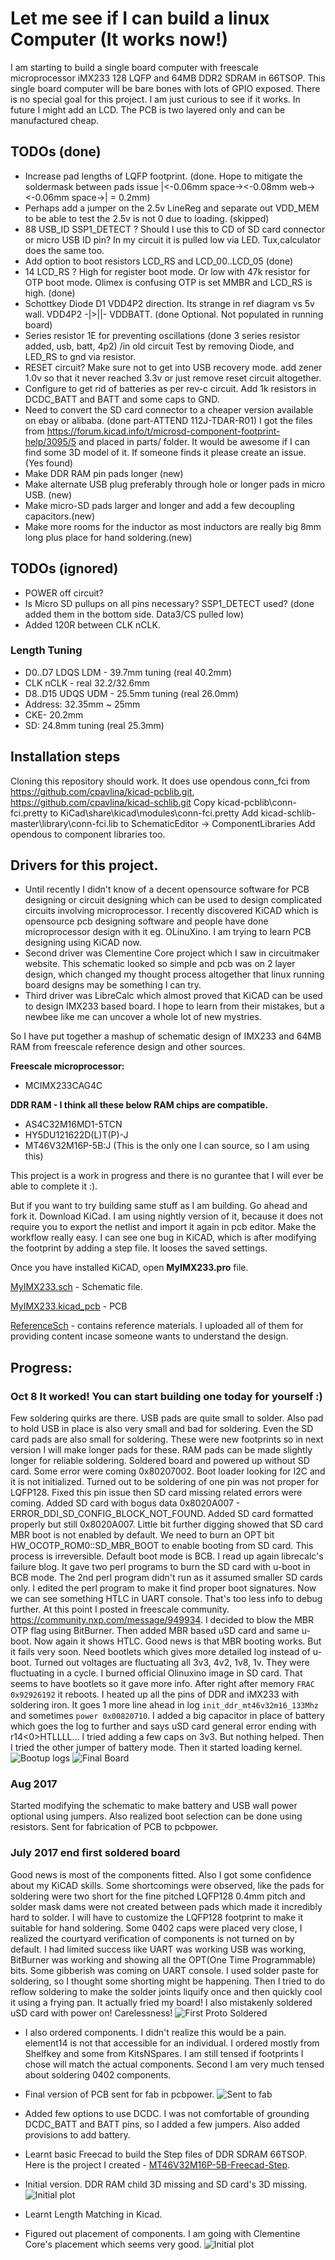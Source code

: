 # Let me see if I can build a linux Computer (It works now!)

I am starting to build a single board computer with freescale microprocessor iMX233 128 LQFP and 64MB DDR2 SDRAM in 66TSOP. This single board computer will be bare bones with lots of GPIO exposed.
There is no special goal for this project. I am just curious to see if it works. In future I might add an LCD. The PCB is two layered only and can be manufactured cheap.

## TODOs (done)
* Increase pad lengths of LQFP footprint. (done. Hope to mitigate the soldermask between pads issue  |<-0.06mm space-><-0.08mm web-><-0.06mm space->|  = 0.2mm) 
* Perhaps add a jumper on the 2.5v LineReg and separate out VDD_MEM to be able to test the 2.5v is not 0 due to loading. (skipped)
* 88 USB_ID SSP1_DETECT ? Should I use this to CD of SD card connector or micro USB ID pin?  In my circuit it is pulled low via LED. Tux,calculator does the same too.
* Add option to boot resistors LCD_RS and LCD_00..LCD_05 (done)
* 14 LCD_RS ? High for register boot mode. Or low with 47k resistor for OTP boot mode. Olimex is confusing OTP is set MMBR and LCD_RS is high. (done)
* Schottkey Diode D1 VDD4P2 direction. Its strange in ref diagram vs 5v wall. VDD4P2 -|>||- VDDBATT. (done Optional. Not populated in running board)
* Series resistor 1E for preventing oscillations (done 3 series resistor added, usb, batt, 4p2)
/in old circuit Test by removing Diode, and LED_RS to gnd via resistor.
* RESET circuit? Make sure not to get into USB recovery mode. add zener 1.0v so that it never reached 3.3v or just remove reset circuit altogether.
* Configure to get rid of batteries as per rev-c circuit. Add 1k resistors in DCDC_BATT and BATT and some caps to GND.
* Need to convert the SD card connector to a cheaper version available on ebay or alibaba. (done part-ATTEND 112J-TDAR-R01)
I got the files from https://forum.kicad.info/t/microsd-component-footprint-help/3095/5 and placed in parts/ folder. 
It would be awesome if I can find some 3D model of it. If someone finds it please create an issue. (Yes found)
* Make DDR RAM pin pads longer (new)
* Make alternate USB plug preferably through hole or longer pads in micro USB. (new)
* Make micro-SD pads larger and longer and add a few decoupling capacitors.(new)
* Make more rooms for the inductor as most inductors are really big 8mm long plus place for hand soldering.(new)

## TODOs (ignored)
* POWER off circuit? 
* Is Micro SD pullups on all pins necessary? SSP1_DETECT used? (done added them in the bottom side. Data3/CS pulled low)
* Added 120R between CLK nCLK.

### Length Tuning
* D0..D7 LDQS LDM - 39.7mm tuning (real 40.2mm)
* CLK nCLK - real 32.2/32.6mm
* D8..D15 UDQS UDM - 25.5mm tuning (real 26.0mm)
* Address: 32.35mm ~ 25mm
* CKE- 20.2mm
* SD: 24.8mm tuning (real 25.3mm)

## Installation steps
Cloning this repository should work.
It does use opendous
conn_fci from https://github.com/cpavlina/kicad-pcblib.git, https://github.com/cpavlina/kicad-schlib.git
Copy kicad-pcblib\conn-fci.pretty to  KiCad\share\kicad\modules\conn-fci.pretty
Add kicad-schlib-master\library\conn-fci.lib  to SchematicEditor -> ComponentLibraries
Add opendous to component libraries too.

## Drivers for this project.
* Until recently I didn't know of a decent opensource software for PCB designing or circuit designing which can be used to design complicated circuits involving microprocessor.
I recently discovered KiCAD which is opensource pcb designing software and people have done microprocessor design with it eg. OLinuXino. I am trying to learn PCB designing using KiCAD now.
* Second driver was Clementine Core project which I saw in circuitmaker website. This schematic looked so simple and pcb was on 2 layer design, which changed my thought process altogether that linux running board designs may be something I can try.
* Third driver was LibreCalc which almost proved that KiCAD can be used to design IMX233 based board. I hope to learn from their mistakes, but a newbee like me can uncover a whole lot of new mystries.

So I have put together a mashup of schematic design of IMX233 and 64MB RAM from freescale reference design and other sources. 

**Freescale microprocessor:**
* MCIMX233CAG4C

**DDR RAM - I think all these below RAM chips are compatible.**
* AS4C32M16MD1-5TCN
* HY5DU121622D(L)T(P)-J
* MT46V32M16P-5B:J (This is the only one I can source, so I am using this)

This project is a work in progress and there is no gurantee that I will ever be able to complete it :).

But if you want to try building same stuff as I am building. Go ahead and fork it.
Download KiCad. I am using nightly version of it, because it does not require you to export the netlist and import it again in pcb editor. Make the workflow really easy.
I can see one bug in KiCAD, which is after modifying the footprint by adding a step file. It looses the saved settings. 

Once you have installed KiCAD, open **MyIMX233.pro** file. 

[MyIMX233.sch](MyIMX233.sch) - Schematic file.

[MyIMX233.kicad_pcb](MyIMX233.kicad_pcb) - PCB

[ReferenceSch](ReferenceSch) - contains reference materials. I uploaded all of them for providing content incase someone wants to understand the design.


## Progress: 

### Oct 8 It worked! You can start building one today for yourself :)
Few soldering quirks are there. USB pads are quite small to solder. Also pad to hold USB in place is also very small and bad for soldering. Even the SD card pads are also small for soldering. These were new footprints so in next version I will make longer pads for these. RAM pads can be made slightly longer for reliable soldering. 
Soldered board and powered up without SD card. Some error were coming 0x80207002. Boot loader looking for I2C and it is not initialized. Turned out to be soldering of one pin was not proper for LQFP128. Fixed this pin issue then SD card missing related errors were coming. Added SD card with bogus data 0x8020A007 - ERROR_DDI_SD_CONFIG_BLOCK_NOT_FOUND. Added SD card formatted properly but still 0x8020A007. Little bit further digging showed that SD card MBR boot is not enabled by default. We need to burn an OPT bit HW_OCOTP_ROM0::SD_MBR_BOOT to enable booting from SD card. This process is irreversible. Default boot mode is BCB. I read up again librecalc's failure blog.  It gave two perl programs to burn the SD card with u-boot in BCB mode. The 2nd perl program didn't run as it assumed smaller SD cards only. I edited the perl program to make it find proper boot signatures. Now we can see something HTLC in UART console.
That's too less info to debug further. At this point I posted in freescale community. https://community.nxp.com/message/949934. I decided to blow the MBR OTP flag using BitBurner. Then added MBR based uSD card and same u-boot. Now again it shows HTLC. Good news is that MBR booting works. But it fails very soon. Need bootlets which gives more detailed log instead of u-boot. Turned out voltages are fluctuating all 3v3, 4v2, 1v8, 1v. They were fluctuating in a cycle. I burned official Olinuxino image in SD card. That seems to have bootlets so it gave more info. After right after memory `FRAC 0x92926192` it reboots. I heated up all the pins of DDR and iMX233 with soldering iron. It goes 1 more line ahead in log `init_ddr_mt46v32m16_133Mhz` and sometimes `power 0x00820710`. I added a big capacitor in place of battery which goes the log to further and says uSD card general error ending with r14<0>HTLLLL... I tried adding a few caps on 3v3. But nothing helped. Then I tried the other jumper of battery mode. Then it started loading kernel. 
![Bootup logs](readmeimages/bootlog.png)
![Final Board](readmeimages/working_proto.jpg)

### Aug 2017
Started modifying the schematic to make battery and USB wall power optional using jumpers. Also realized boot selection can be done using resistors. Sent for fabrication of PCB to pcbpower.

### July 2017 end first soldered board
Good news is most of the components fitted. Also I got some confidence about my KiCAD skills.
Some shortcomings were observed, like the pads for soldering were two short for the fine pitched LQFP128 0.4mm pitch and solder mask dams were not created between pads which made it incredibly hard to solder. I will have to customize the LQFP128 footprint to make it suitable for hand soldering. Some 0402 caps were placed very close, I realized the courtyard verification of components is not turned on by default. I had limited success like UART was working USB was working, BitBurner was working and showing all the OPT(One Time Programmable) bits. Some gibberish was coming on UART console. I used solder paste for soldering, so I thought some shorting might be happening. Then I tried to do reflow soldering to make the solder joints liquify once and then quickly cool it using a frying pan. It actually fried my board! I also mistakenly soldered uSD card with power on! Carelessness!
![First Proto Soldered](readmeimages/first_proto.jpg)

* I also ordered components. I didn't realize this would be a pain. element14 is not that accessible for an individual. I ordered mostly from Shelfkey and some from KitsNSpares. I am still tensed if footprints I chose will match the actual components. Second I am very much tensed about soldering 0402 components.
* Final version of PCB sent for fab in pcbpower. 
![Sent to fab](plot_pcb/MyIMX233_1.0-gerber.png)

* Added few options to use DCDC. I was not comfortable of grounding DCDC_BATT and BATT pins, so I added a few jumpers. Also added provisions to add battery. 

* Learnt basic Freecad to build the Step files of DDR SDRAM 66TSOP. Here is the project I created - [MT46V32M16P-5B-Freecad-Step](https://github.com/samarjit/MT46V32M16P-5B-Freecad-Step).

* Initial version. DDR RAM child 3D missing and SD card's 3D missing.
![Initial plot](plot_pcb/MyIMX233_0.1-3D.png)

* Learnt Length Matching in Kicad. 

* Figured out placement of components. I am going with Clementine Core's placement which seems very good. 
![Initial plot](plot_pcb/MyIMX233_0.0-wolength.png)




